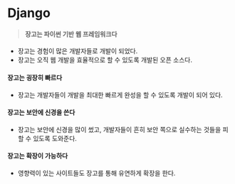 # Django

> #### 장고는 파이썬 기반 웹 프레임워크다

- 장고는 경험이 많은 개발자들로 개발이 되었다.
- 장고는 오직 웹 개발을 효율적으로 할 수 있도록 개발된 오픈 소스다.



#### 장고는 굉장히 빠르다

- 장고는 개발자들이 개발을 최대한 빠르게 완성을 할 수 있도록 개발이 되어 있다.

#### 장고는 보안에 신경을 쓴다

- 장고는 보안에 신경을 많이 썼고, 개발자들이 흔히 보안 쪽으로 실수하는 것들을 피할 수 있도록 도와준다.

#### 장고는 확장이 가능하다

- 영향력이 있는 사이트들도 장고를 통해 유연하게 확장을 한다.